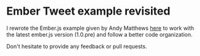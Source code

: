 Ember Tweet example revisited
=============================

I rewrote the Ember.js example given by Andy Matthews [here](http://www.adobe.com/devnet/html5/articles/flame-on-a-beginners-guide-to-emberjs.html) 
to work with the latest ember.js version (1.0.pre) and follow a better code organization. 

Don't hesitate to provide any feedback or pull requests.